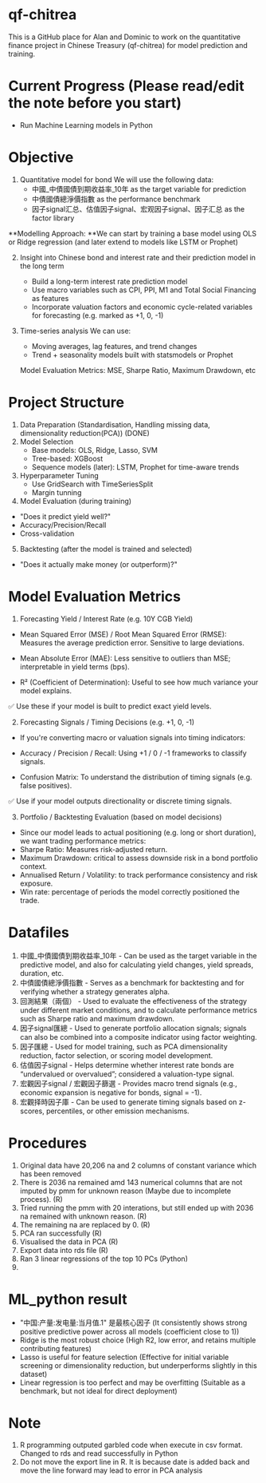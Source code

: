 # qf-chitrea
This is a GitHub place for Alan and Dominic to work on the quantitative finance project in Chinese Treasury (qf-chitrea) for model prediction and training. 

# Current Progress (Please read/edit the note before you start)
- Run Machine Learning models in Python

# Objective
1. Quantitative model for bond
   We will use the following data: 
   - 中國_中債國債到期收益率_10年 as the target variable for prediction
   - 中債國債總淨價指數 as the performance benchmark
   - 因子signal汇总、估值因子signal、宏观因子signal、因子汇总 as the factor library
  
**Modelling Approach:
**We can start by training a base model using OLS or Ridge regression (and later extend to models like LSTM or Prophet) 

2. Insight into Chinese bond and interest rate and their prediction model in the long term
   - Build a long-term interest rate prediction model
   - Use macro variables such as CPI, PPI, M1 and Total Social Financing as features
   - Incorporate valuation factors and economic cycle-related variables for forecasting (e.g. marked as +1, 0, -1)

3. Time-series analysis
   We can use:
   - Moving averages, lag features, and trend changes
   - Trend + seasonality models built with statsmodels or Prophet
  
   Model Evaluation Metrics:
   MSE, Sharpe Ratio, Maximum Drawdown, etc

# Project Structure
1. Data Preparation (Standardisation, Handling missing data, dimensionality reduction(PCA)) (DONE)
2. Model Selection
   - Base models: OLS, Ridge, Lasso, SVM
   - Tree-based: XGBoost
   - Sequence models (later): LSTM, Prophet for time-aware trends
3. Hyperparameter Tuning
   - Use GridSearch with TimeSeriesSplit
   - Margin tunning 
4. Model Evaluation (during training) 
  - "Does it predict yield well?" 
  - Accuracy/Precision/Recall 
  - Cross-validation
5. Backtesting (after the model is trained and selected) 
  - "Does it actually make money (or outperform)?" 
   
# Model Evaluation Metrics
 1. Forecasting Yield / Interest Rate (e.g. 10Y CGB Yield)

- Mean Squared Error (MSE) / Root Mean Squared Error (RMSE): Measures the average prediction error. Sensitive to large deviations.

- Mean Absolute Error (MAE): Less sensitive to outliers than MSE; interpretable in yield terms (bps).

- R² (Coefficient of Determination): Useful to see how much variance your model explains.

✅ Use these if your model is built to predict exact yield levels.

2. Forecasting Signals / Timing Decisions (e.g. +1, 0, -1)
- If you're converting macro or valuation signals into timing indicators:

- Accuracy / Precision / Recall: Using +1 / 0 / -1 frameworks to classify signals.

- Confusion Matrix: To understand the distribution of timing signals (e.g. false positives).

✅ Use if your model outputs directionality or discrete timing signals.

3. Portfolio / Backtesting Evaluation (based on model decisions)
- Since our model leads to actual positioning (e.g. long or short duration), we want trading performance metrics:
- Sharpe Ratio: Measures risk-adjusted return. 
- Maximum Drawdown: critical to assess downside risk in a bond portfolio context.
- Annualised Return / Volatility: to track performance consistency and risk exposure.
- Win rate: percentage of periods the model correctly positioned the trade.

# Datafiles
1. 中國_中債國債到期收益率_10年 - Can be used as the target variable in the predictive model, and also for calculating yield changes, yield spreads, duration, etc.
2. 中債國債總淨價指數 - Serves as a benchmark for backtesting and for verifying whether a strategy generates alpha.
3. 回測結果（兩個） - Used to evaluate the effectiveness of the strategy under different market conditions, and to calculate performance metrics such as Sharpe ratio and maximum drawdown.
4. 因子signal匯總 - Used to generate portfolio allocation signals; signals can also be combined into a composite indicator using factor weighting.
5. 因子匯總 - Used for model training, such as PCA dimensionality reduction, factor selection, or scoring model development.
6. 估值因子signal - Helps determine whether interest rate bonds are “undervalued or overvalued”; considered a valuation-type signal.
7. 宏觀因子signal / 宏觀因子篩選 - Provides macro trend signals (e.g., economic expansion is negative for bonds, signal = -1).
8. 宏觀择時因子庫 - Can be used to generate timing signals based on z-scores, percentiles, or other emission mechanisms.


# Procedures
1. Original data have 20,206 na and 2 columns of  constant variance which has been removed
2. There is 2036 na remained amd 143 numerical columns that are not imputed by pmm for unknown reason (Maybe due to incomplete process). (R)
4. Tried running the pmm with 20 interations, but still ended up with 2036 na remained with unknown reason. (R)
5. The remaining na are replaced by 0. (R) 
6. PCA ran successfully (R)
7. Visualised the data in PCA (R)
8. Export data into rds file (R)
9. Ran 3 linear regressions of the top 10 PCs (Python)
10. 

# ML_python result
- "中国:产量:发电量:当月值.1" 是最核心因子 (It consistently shows strong positive predictive power across all models (coefficient close to 1))
- Ridge is the most robust choice (High R2, low error, and retains multiple contributing features)
- Lasso is useful for feature selection (Effective for initial variable screening or dimensionality reduction, but underperforms slightly in this dataset)
- Linear regression is too perfect and may be overfitting (Suitable as a benchmark, but not ideal for direct deployment)

# Note
1. R programming outputed garbled code when execute in csv format. Changed to rds and read successfully in Python
2. Do not move the export line in R. It is because date is added back and move the line forward may lead to error in PCA analysis
